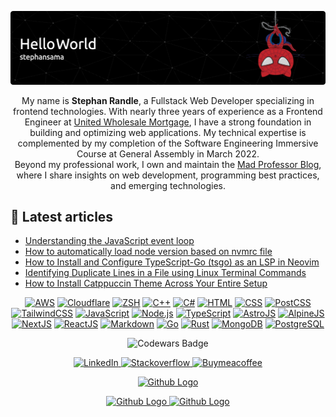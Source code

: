 ![](https://raw.githubusercontent.com/stephansama/static/refs/heads/main/github-header-image.png)

<p align="center">
My name is <b>Stephan Randle</b>, a Fullstack Web Developer specializing in frontend technologies. With nearly three years of experience as a Frontend Engineer at <a href="https://www.uwm.com" target="_blank">United Wholesale Mortgage</a>, I have a strong foundation in building and optimizing web applications. My technical expertise is complemented by my completion of the Software Engineering Immersive Course at General Assembly in March 2022.
<br />Beyond my professional work, I own and maintain the <a href="https://madprofessorblog.org" target="_blank">Mad Professor Blog</a>, where I share insights on web development, programming best practices, and emerging technologies.</p>

## :newspaper: Latest articles
<!-- BLOG-POST-LIST:START -->
- [Understanding the JavaScript event loop](https://madprofessorblog.org/articles/understanding-the-javascript-event-loop/)
- [How to automatically load node version based on nvmrc file](https://madprofessorblog.org/articles/how-to-automatically-load-node-version-based-on-nvmrc-file/)
- [How to Install and Configure TypeScript-Go &lpar;tsgo&rpar; as an LSP in Neovim](https://madprofessorblog.org/articles/how-to-install-and-configure-typescript-go-as-an-lsp-in-neovim/)
- [Identifying Duplicate Lines in a File using Linux Terminal Commands](https://madprofessorblog.org/articles/identifying-duplicate-lines-in-files-using-linux-terminal-commands/)
- [How to Install Catppuccin Theme Across Your Entire Setup](https://madprofessorblog.org/articles/how-to-install-catppuccin-theme-across-your-entire-setup/)
<!-- BLOG-POST-LIST:END -->

  <div align="center">

  [![AWS](https://img.shields.io/badge/AWS-232F3E.svg?logo=amazonwebservices&logoColor=white)](https://github.com/search?q=user%3Astephansama+language%3Abash)
  [![Cloudflare](https://img.shields.io/badge/Cloudlfare-F38020.svg?logo=cloudflare&logoColor=white)](https://github.com/search?q=user%3Astephansama+language%3Abash)
[![ZSH](https://img.shields.io/badge/ZSH-121011.svg?logo=gnu-bash&logoColor=white)](https://github.com/search?q=user%3Astephansama+language%3Abash)
[![C++](https://custom-icon-badges.demolab.com/badge/C++-9C033A.svg?logo=cpp2&logoColor=white)](https://github.com/search?q=user%3Astephansama+language%3Acpp)
[![C#](https://custom-icon-badges.demolab.com/badge/C%23-68217A.svg?logo=cs2&logoColor=white)](https://github.com/search?q=user%3Astephansama+language%3Acsharp)
[![HTML](https://img.shields.io/badge/HTML-E34F26.svg?logo=html5&logoColor=white)](https://github.com/search?q=user%3Astephansama+language%3Ahtml)
[![CSS](https://img.shields.io/badge/CSS-1572B6.svg?logo=css3&logoColor=white)](https://github.com/search?q=user%3Astephansama+language%3Acss)
[![PostCSS](https://img.shields.io/badge/PostCSS-DD3A0A.svg?logo=postcss&logoColor=white)](https://github.com/search?q=user%3Astephansama+language%3Apostcss)
[![TailwindCSS](https://img.shields.io/badge/TailwindCSS-06B6D4.svg?logo=tailwindcss&logoColor=white)](https://github.com/search?q=user%3Astephansama+language%3Acss)
[![JavaScript](https://img.shields.io/badge/JavaScript-F7DF1E.svg?logo=javascript&logoColor=black)](https://github.com/search?q=user%3Astephansama+language%3Ajavascript)
[![Node.js](https://img.shields.io/badge/Node.js-43853D.svg?logo=node.js&logoColor=white)](https://github.com/search?q=user%3Astephansama+language%3Ajavascript)
[![TypeScript](https://img.shields.io/badge/TypeScript-007ACC.svg?logo=typescript&logoColor=white)](https://github.com/search?q=user%3Astephansama+language%3AtypeScript)
[![AstroJS](https://img.shields.io/badge/Astro-BC52EE.svg?logo=astro&logoColor=white)](https://github.com/search?q=user%3Astephansama+language%3Aastro)
[![AlpineJS](https://img.shields.io/badge/Alpine.js-8BC0D0.svg?logo=alpinedotjs&logoColor=black)](https://github.com/search?q=user%3Astephansama+language%3Ajavascript)
[![NextJS](https://img.shields.io/badge/Next.JS-000.svg?logo=nextdotjs&logoColor=white)](https://github.com/search?q=user%3Astephansama+language%3Atypescript)
[![ReactJS](https://img.shields.io/badge/React-61DAFB.svg?logo=react&logoColor=333)](https://github.com/search?q=user%3Astephansama+language%3Atypescript)
[![Markdown](https://img.shields.io/badge/Markdown-000000.svg?logo=markdown&logoColor=white)](https://github.com/search?q=user%3Astephansama+language%3Amarkdown)
[![Go](https://img.shields.io/badge/Golang-00ADD8.svg?logo=go&logoColor=white)](https://github.com/search?q=user%3Astephansama+language%3Ago)
[![Rust](https://img.shields.io/badge/Rust-orange.svg?logo=rust)](https://github.com/search?q=user%3Astephansama+language%3Arust)
[![MongoDB](https://custom-icon-badges.demolab.com/badge/MongoDB-47A248.svg?logo=mongodb&logoColor=white)](https://github.com/search?q=user%3Astephansama+language%3Asql)
[![PostgreSQL](https://custom-icon-badges.demolab.com/badge/PostgreSQL-4169E1.svg?logo=postgresql&logoColor=white)](https://github.com/search?q=user%3Astephansama+language%3Asql)
  </div>

<div align="center">

![Codewars Badge](https://www.codewars.com/users/stephansama/badges/small)

</div>

<div align="center">
<a href="https://www.linkedin.com/in/stephan-randle-38a30319a/">
<img src="https://api.iconify.design/skill-icons:linkedin.svg?color=%23888888" alt="LinkedIn" height="25" />
</a>
<a href="https://www.linkedin.com/in/stephan-randle-38a30319a/">
<img src="https://api.iconify.design/skill-icons:stackoverflow-dark.svg?color=%23888888" alt="Stackoverflow" height="25" />
</a>
<a href="https://www.buymeacoffee.com/stephanrandle" target="_blank">
<img src="https://res.cloudinary.com/dkxqv3dll/image/upload/v1720924127/buymeacoffee_hcjj5f.png" alt="Buymeacoffee" loading="lazy" height="25" decoding="async">
</a>
</div>

<!-- STATS -->
<p align="center">
    <a href="https://github.com/stephansama/github-readme-streak-stats">
<picture>
      <source srcset="https://github-readme-streak-stats-9m8ugfa77-denvercoder1.vercel.app/?user=stephansama&theme=catppuccin-mocha&hide_border=true" alt="Github Logo" media="(prefers-color-scheme: dark)"/>
      <source srcset="https://github-readme-streak-stats-9m8ugfa77-denvercoder1.vercel.app/?user=stephansama&theme=catppuccin-latte&hide_border=true" alt="Github Logo" media="(prefers-color-scheme: light), (prefers-color-scheme: no-preference)"/>
      <img src="https://github-readme-streak-stats-9m8ugfa77-denvercoder1.vercel.app/?user=stephansama&theme=catppuccin-mocha&hide_border=true" alt="Github Logo"/>
    </picture>
    </a>
  </p>

<p align="center">
  <a href="https://github.com/anuraghazra/github-readme-stats">
<picture>
      <source  height="190px" srcset="https://github-readme-stats.vercel.app/api?username=stephansama&theme=catppuccin_mocha&show_icons=true&hide_border=true" alt="Github Logo" media="(prefers-color-scheme: dark)"/>
      <source  height="190px" srcset="https://github-readme-stats.vercel.app/api?username=stephansama&theme=catppuccin_latte&show_icons=true&hide_border=true" alt="Github Logo" media="(prefers-color-scheme: light), (prefers-color-scheme: no-preference)"/>
      <img  height="190px" src="https://github-readme-stats.vercel.app/api?username=stephansama&theme=catppuccin_mocha&show_icons=true&hide_border=true" alt="Github Logo"/>
    </picture>
  </a>
  <a href="https://github.com/anuraghazra/github-readme-stats">
<picture>
      <source  height="190px" srcset="https://github-readme-stats.vercel.app/api/top-langs/?username=stephansama&theme=catppuccin_mocha&layout=compact&hide_border=true" alt="Github Logo" media="(prefers-color-scheme: dark)"/>
      <source  height="190px" srcset="https://github-readme-stats.vercel.app/api/top-langs/?username=stephansama&theme=catppuccin_latte&layout=compact&hide_border=true" alt="Github Logo" media="(prefers-color-scheme: light), (prefers-color-scheme: no-preference)"/>
      <img  height="190px" src="https://github-readme-stats.vercel.app/api/top-langs/?username=stephansama&theme=catppuccin_mocha&layout=compact&hide_border=true" alt="Github Logo"/>
    </picture>
  </a>
<br />

</p>
